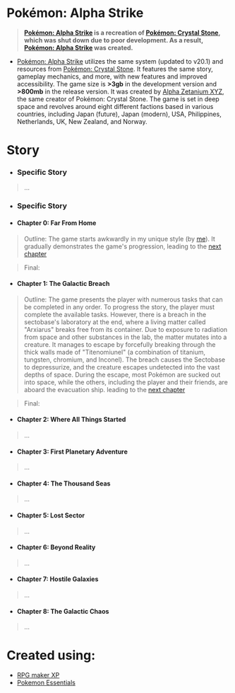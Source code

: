 # Pokémon: Alpha Strike
> **[Pokémon: Alpha Strike](https://github.com/UltraUnitilezer9909/Pokemon-Alpha-Strike) is a recreation of [Pokémon: Crystal Stone](https://github.com/UltraUnitilezer9909/PKMN--CS--ROTFK-discontinued), which was shut down due to poor development. As a result, [Pokémon: Alpha Strike](https://github.com/UltraUnitilezer9909/Pokemon-Alpha-Strike) was created.**

* [Pokémon: Alpha Strike](https://github.com/UltraUnitilezer9909/Pokemon-Alpha-Strike) utilizes the same system (updated to v20.1) and resources from [Pokémon: Crystal Stone](https://github.com/UltraUnitilezer9909/PKMN--CS--ROTFK-discontinued). It features the same story, gameplay mechanics, and more, with new features and improved accessibility. The game size is **>3gb** in the development version and **>800mb** in the release version. It was created by [Alpha Zetanium XYZ](https://github.com/UltraUnitilezer9909), the same creator of Pokémon: Crystal Stone. The game is set in deep space and revolves around eight different factions based in various countries, including Japan (future), Japan (modern), USA, Philippines, Netherlands, UK, New Zealand, and Norway.

# Story
- ### Specific Story
> ...

- ### Specific Story
 - #### Chapter 0: Far From Home
  > Outline: The game starts awkwardly in my unique style (by [me](https://github.com/UltraUnitilezer9909)). It gradually demonstrates the game's progression, leading to the [next chapter](https://github.com/UltraUnitilezer9909/Pokemon-Alpha-Strike#chapter-1-the-galactic-breach)

  > Final: <nothing to see here yet>
 - #### Chapter 1: The Galactic Breach
  > Outline: The game presents the player with numerous tasks that can be completed in any order. To progress the story, the player must complete the available tasks. However, there is a breach in the sectobase's laboratory at the end, where a living matter called "Arxiarus" breaks free from its container. Due to exposure to radiation from space and other substances in the lab, the matter mutates into a creature. It manages to escape by forcefully breaking through the thick walls made of "Titenomiunel" (a combination of titanium, tungsten, chromium, and Inconel). The breach causes the Sectobase to depressurize, and the creature escapes undetected into the vast depths of space. During the escape, most Pokémon are sucked out into space, while the others, including the player and their friends, are aboard the evacuation ship. leading to the [next chapter](https://github.com/UltraUnitilezer9909/Pokemon-Alpha-Strike#chapter-2-where-all-things-started)

  > Final: <nothing to see here yet>
 - #### Chapter 2: Where All Things Started
  > ...
 - #### Chapter 3: First Planetary Adventure
  > ...
 - #### Chapter 4: The Thousand Seas
  > ...
 - #### Chapter 5: Lost Sector
  > ...
 - #### Chapter 6: Beyond Reality
  > ...
 - #### Chapter 7: Hostile Galaxies
  > ...
 - #### Chapter 8: The Galactic Chaos
  > ...

# Created using:
* [RPG maker XP](https://www.rpgmakerweb.com/products/rpg-maker-xp)
* [Pokemon Essentials](https://github.com/Maruno17/pokemon-essentials)
